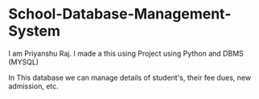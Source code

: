 # School-Database-Management-System

 I am Priyanshu Raj. I made a this  using Project using Python and DBMS (MYSQL)

In This database we can manage details of student's, their fee dues, new admission, etc.
